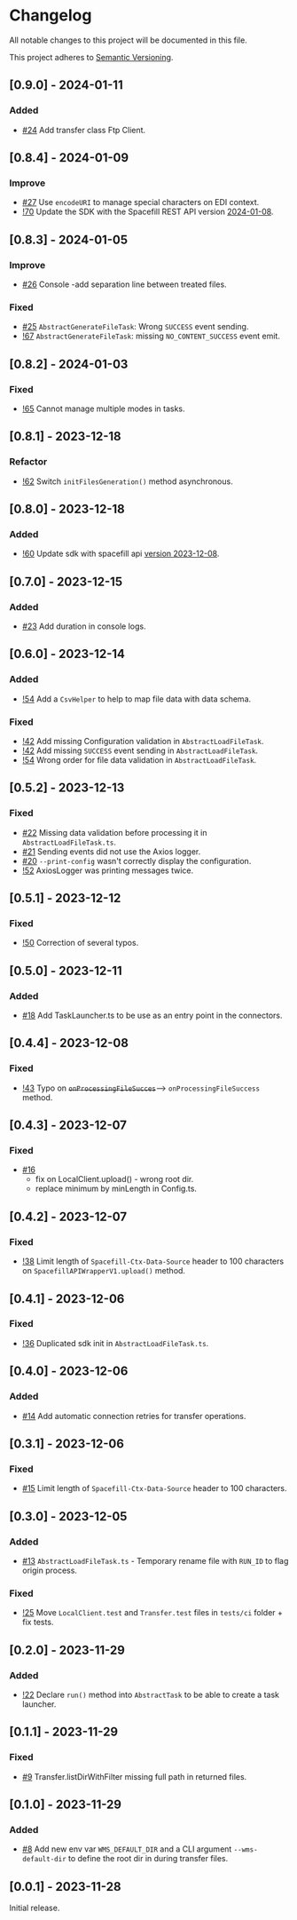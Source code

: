 # Changelog

All notable changes to this project will be documented in this file.

This project adheres to [Semantic Versioning](https://semver.org/spec/v2.0.0.html).

## [0.9.0] - 2024-01-11

### Added

- [#24](https://gitlab.spacefill.fr/spacefill/integration-framework/-/issues/24) Add transfer class Ftp Client.

## [0.8.4] - 2024-01-09

### Improve

- [#27](https://gitlab.spacefill.fr/spacefill/integration-framework/-/issues/25) Use `encodeURI` to manage special characters on EDI context.
- [!70](https://gitlab.spacefill.fr/spacefill/integration-framework/-/merge_requests/70) Update the SDK with the Spacefill REST API version [2024-01-08](https://developer.spacefill.fr/changelog/2024-01-08).

## [0.8.3] - 2024-01-05

### Improve

- [#26](https://gitlab.spacefill.fr/spacefill/integration-framework/-/issues/25) Console -add separation line between treated files.

### Fixed

- [#25](https://gitlab.spacefill.fr/spacefill/integration-framework/-/issues/25) `AbstractGenerateFileTask`: Wrong `SUCCESS` event sending.
- [!67](https://gitlab.spacefill.fr/spacefill/integration-framework/-/merge_requests/67) `AbstractGenerateFileTask`: missing `NO_CONTENT_SUCCESS` event emit.

## [0.8.2] - 2024-01-03

### Fixed

- [!65](https://gitlab.spacefill.fr/spacefill/integration-framework/-/merge_requests/65) Cannot manage multiple modes in tasks.

## [0.8.1] - 2023-12-18

### Refactor

- [!62](https://gitlab.spacefill.fr/spacefill/integration-framework/-/merge_requests/62) Switch `initFilesGeneration()` method asynchronous.

## [0.8.0] - 2023-12-18

### Added

- [!60](https://gitlab.spacefill.fr/spacefill/integration-framework/-/merge_requests/60) Update sdk with spacefill api [version 2023-12-08](https://developer.spacefill.fr/changelog/2023-12-12).

## [0.7.0] - 2023-12-15

### Added

- [#23](https://gitlab.spacefill.fr/spacefill/integration-framework/-/issues/23) Add duration in console logs.

## [0.6.0] - 2023-12-14

### Added

- [!54](https://gitlab.spacefill.fr/spacefill/integration-framework/-/merge_requests/54) Add a `CsvHelper` to help to map file data with data schema.

### Fixed

- [!42](https://gitlab.spacefill.fr/spacefill/integration-framework/-/merge_requests/54) Add missing Configuration validation in `AbstractLoadFileTask`.
- [!42](https://gitlab.spacefill.fr/spacefill/integration-framework/-/merge_requests/54) Add missing `SUCCESS` event sending in `AbstractLoadFileTask`.
- [!54](https://gitlab.spacefill.fr/spacefill/integration-framework/-/merge_requests/54) Wrong order for file data validation in `AbstractLoadFileTask`.

## [0.5.2] - 2023-12-13

### Fixed

- [#22](https://gitlab.spacefill.fr/spacefill/integration-framework/-/issues/22) Missing data validation before processing it in `AbstractLoadFileTask.ts`.
- [#21](https://gitlab.spacefill.fr/spacefill/integration-framework/-/issues/21) Sending events did not use the Axios logger.
- [#20](https://gitlab.spacefill.fr/spacefill/integration-framework/-/issues/20) `--print-config` wasn't correctly display the configuration.
- [!52](https://gitlab.spacefill.fr/spacefill/integration-framework/-/merge_requests/50) AxiosLogger was printing messages twice.

## [0.5.1] - 2023-12-12

### Fixed

- [!50](https://gitlab.spacefill.fr/spacefill/integration-framework/-/merge_requests/50) Correction of several typos.

## [0.5.0] - 2023-12-11

### Added

- [#18](https://gitlab.spacefill.fr/spacefill/integration-framework/-/issues/18) Add TaskLauncher.ts to be use as an entry point in the connectors.

## [0.4.4] - 2023-12-08

### Fixed

- [!43](https://gitlab.spacefill.fr/spacefill/integration-framework/-/merge_requests/43) Typo on ~~`onProcessingFileSucces`~~--> `onProcessingFileSuccess` method.

## [0.4.3] - 2023-12-07

### Fixed

- [#16](https://gitlab.spacefill.fr/spacefill/integration-framework/-/issues/16)
  - fix on LocalClient.upload() - wrong root dir.
  - replace minimum by minLength in Config.ts.

## [0.4.2] - 2023-12-07

### Fixed

- [!38](https://gitlab.spacefill.fr/spacefill/integration-framework/-/merge_requests/38) Limit length of `Spacefill-Ctx-Data-Source` header to 100 characters on `SpacefillAPIWrapperV1.upload()` method.

## [0.4.1] - 2023-12-06

### Fixed

- [!36](https://gitlab.spacefill.fr/spacefill/integration-framework/-/merge_requests/36) Duplicated sdk init in `AbstractLoadFileTask.ts`.

## [0.4.0] - 2023-12-06

### Added

- [#14](https://gitlab.spacefill.fr/spacefill/integration-framework/-/issues/14) Add automatic connection retries for transfer operations.

## [0.3.1] - 2023-12-06

### Fixed

- [#15](https://gitlab.spacefill.fr/spacefill/integration-framework/-/issues/15) Limit length of `Spacefill-Ctx-Data-Source` header to 100 characters.

## [0.3.0] - 2023-12-05

### Added

- [#13](https://gitlab.spacefill.fr/spacefill/integration-framework/-/issues/13) `AbstractLoadFileTask.ts` - Temporary rename file with `RUN_ID` to flag origin process.

### Fixed

- [!25](https://gitlab.spacefill.fr/spacefill/integration-framework/-/merge_requests/25) Move `LocalClient.test` and `Transfer.test` files in `tests/ci` folder + fix tests.

## [0.2.0] - 2023-11-29

### Added

- [!22](https://gitlab.spacefill.fr/spacefill/integration-framework/-/merge_requests/22) Declare `run()` method into `AbstractTask` to be able to create a task launcher.

## [0.1.1] - 2023-11-29

### Fixed

- [#9](https://gitlab.spacefill.fr/spacefill/integration-framework/-/issues/9) Transfer.listDirWithFilter missing full path in returned files.

## [0.1.0] - 2023-11-29

### Added

- [#8](https://gitlab.spacefill.fr/spacefill/integration-framework/-/issues/8) Add new env var `WMS_DEFAULT_DIR` and a CLI argument `--wms-default-dir` to define the root dir in during transfer files.

## [0.0.1] - 2023-11-28

Initial release.
